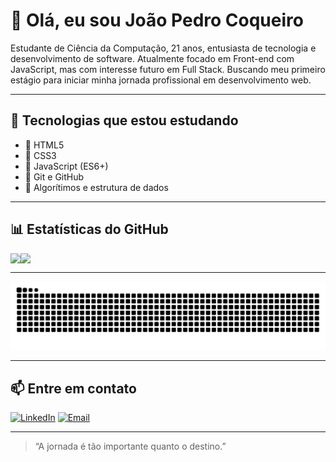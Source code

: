 # 👋 Olá, eu sou João Pedro Coqueiro
 
Estudante de Ciência da Computação, 21 anos, entusiasta de tecnologia e desenvolvimento de software.
Atualmente focado em Front-end com JavaScript, mas com interesse futuro em Full Stack.
Buscando meu primeiro estágio para iniciar minha jornada profissional em desenvolvimento web.

---

## 🚀 Tecnologias que estou estudando

- 📄 HTML5
- 🎨 CSS3
- 📜 JavaScript (ES6+)
- 🔧 Git e GitHub
- 🧠 Algorítimos e estrutura de dados 

---

## 📊 Estatísticas do GitHub
<div style="display:flex; align-items: center;">
 
<img src="https://github-readme-stats-two-chi-29.vercel.app/api?username=jaocoqueiro&show_icons=true&theme=blue_navy&include_all_commits=true" />
<img src="https://github-readme-stats.vercel.app/api/top-langs/?username=jaocoqueiro&layout=compact&theme=blue_navy&cache_seconds=21600" />

</div>

---

![Snake animation](https://github.com/jaocoqueiro/jaocoqueiro/blob/output/github-contribution-grid-snake.svg?palette=github-dark)

---

## 📫 Entre em contato

[![LinkedIn](https://img.shields.io/badge/-LinkedIn-0A66C2?style=flat&logo=linkedin&logoColor=white)](https://www.linkedin.com/in/joaopedrocoqueiro)
[![Email](https://img.shields.io/badge/-Email-D14836?style=flat&logo=gmail&logoColor=white)](mailto:pbarros215@gmail.com)

---

> “A jornada é tão importante quanto o destino.”
